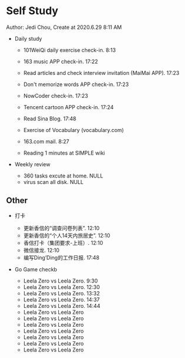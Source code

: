 # Self Study

Author: Jedi Chou, Create at 2020.6.29 8:11 AM

* Daily study
  * 101WeiQi daily exercise check-in. 8:13
  * 163 music APP check-in. 17:22
  * Read articles and check interview invitation (MaiMai APP). 17:23
  * Don't memorize words APP check-in. 17:23
  * NowCoder check-in. 17:23
  * Tencent cartoon APP check-in. 17:24
  * Read Sina Blog. 17:48
  * Exercise of Vocabulary (vocabulary.com)

  * 163.com mail. 8:27
  * Reading 1 minutes at SIMPLE wiki

* Weekly review
  * 360 tasks excute at home. NULL
  * virus scan all disk. NULL

## Other

* 打卡
  * 更新香信的“调查问卷列表”. 12:10
  * 更新香信的“个人14天内旅居史”. 12:10
  * 香信打卡（集团要求-上班）. 12:10
  * 微信接龙. 12:10
  * 编写Ding’Ding的工作日报. 17:48

* Go Game checkb
  * Leela Zero vs Leela Zero. 9:30
  * Leela Zero vs Leela Zero. 12:30
  * Leela Zero vs Leela Zero. 13:32
  * Leela Zero vs Leela Zero. 14:37
  * Leela Zero vs Leela Zero. 14:44
  * Leela Zero vs Leela Zero
  * Leela Zero vs Leela Zero
  * Leela Zero vs Leela Zero
  * Leela Zero vs Leela Zero
  * Leela Zero vs Leela Zero
  * Leela Zero vs Leela Zero
  * Leela Zero vs Leela Zero
